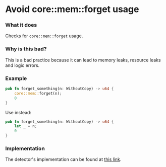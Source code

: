 # Avoid core::mem::forget usage

### What it does

Checks for `core::mem::forget` usage.

### Why is this bad?

This is a bad practice because it can lead to memory leaks, resource leaks and logic errors.

### Example

```rust
pub fn forget_something(n: WithoutCopy) -> u64 {
    core::mem::forget(n);
    0
}
```

Use instead:

```rust
pub fn forget_something(n: WithoutCopy) -> u64 {
    let _ = n;
    0
}
```

### Implementation

The detector's implementation can be found at [this link](https://github.com/CoinFabrik/scout-soroban/tree/main/detectors/avoid-core-mem-forget).
